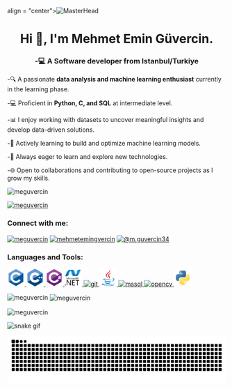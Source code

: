 align = "center">![MasterHead](https://i.pinimg.com/originals/e4/26/70/e426702edf874b181aced1e2fa5c6cde.gif)
<h1 align="center">Hi 👋, I'm Mehmet Emin Güvercin.</h1>
<h3 align="center">-💻 A Software developer from Istanbul/Turkiye</h3>

-🔍 A passionate **data analysis and machine learning enthusiast** currently in the learning phase.

-💻 Proficient in **Python, C, and SQL** at intermediate level.

-📊 I enjoy working with datasets to uncover meaningful insights and develop data-driven solutions.

-🤖 Actively learning to build and optimize machine learning models.

-🚀 Always eager to learn and explore new technologies.

-🌐 Open to collaborations and contributing to open-source projects as I grow my skills.

<p align="left"> <img src="https://komarev.com/ghpvc/?username=meguvercin&label=Profile%20views&color=0e75b6&style=flat" alt="meguvercin" /> </p>

<p align="left"> <a href="https://github.com/ryo-ma/github-profile-trophy"><img src="https://github-profile-trophy.vercel.app/?username=meguvercin" alt="meguvercin" /></a> </p>

<h3 align="left">Connect with me:</h3>
<p align="left">
<a href="https://linkedin.com/in/meguvercin" target="blank"><img align="center" src="https://raw.githubusercontent.com/rahuldkjain/github-profile-readme-generator/master/src/images/icons/Social/linked-in-alt.svg" alt="meguvercin" height="30" width="40" /></a>
<a href="https://kaggle.com/mehmetemingvercin" target="blank"><img align="center" src="https://raw.githubusercontent.com/rahuldkjain/github-profile-readme-generator/master/src/images/icons/Social/kaggle.svg" alt="mehmetemingvercin" height="30" width="40" /></a>
<a href="https://medium.com/@m.guvercin34" target="blank"><img align="center" src="https://raw.githubusercontent.com/rahuldkjain/github-profile-readme-generator/master/src/images/icons/Social/medium.svg" alt="@m.guvercin34" height="30" width="40" /></a>
</p>

<h3 align="left">Languages and Tools:</h3>
<p align="left"> <a href="https://www.cprogramming.com/" target="_blank" rel="noreferrer"> <img src="https://raw.githubusercontent.com/devicons/devicon/master/icons/c/c-original.svg" alt="c" width="40" height="40"/> </a> <a href="https://www.w3schools.com/cpp/" target="_blank" rel="noreferrer"> <img src="https://raw.githubusercontent.com/devicons/devicon/master/icons/cplusplus/cplusplus-original.svg" alt="cplusplus" width="40" height="40"/> </a> <a href="https://www.w3schools.com/cs/" target="_blank" rel="noreferrer"> <img src="https://raw.githubusercontent.com/devicons/devicon/master/icons/csharp/csharp-original.svg" alt="csharp" width="40" height="40"/> </a> <a href="https://dotnet.microsoft.com/" target="_blank" rel="noreferrer"> <img src="https://raw.githubusercontent.com/devicons/devicon/master/icons/dot-net/dot-net-original-wordmark.svg" alt="dotnet" width="40" height="40"/> </a> <a href="https://git-scm.com/" target="_blank" rel="noreferrer"> <img src="https://www.vectorlogo.zone/logos/git-scm/git-scm-icon.svg" alt="git" width="40" height="40"/> </a> <a href="https://www.java.com" target="_blank" rel="noreferrer"> <img src="https://raw.githubusercontent.com/devicons/devicon/master/icons/java/java-original.svg" alt="java" width="40" height="40"/> </a> <a href="https://www.microsoft.com/en-us/sql-server" target="_blank" rel="noreferrer"> <img src="https://www.svgrepo.com/show/303229/microsoft-sql-server-logo.svg" alt="mssql" width="40" height="40"/> </a> <a href="https://opencv.org/" target="_blank" rel="noreferrer"> <img src="https://www.vectorlogo.zone/logos/opencv/opencv-icon.svg" alt="opencv" width="40" height="40"/> </a> <a href="https://www.python.org" target="_blank" rel="noreferrer"> <img src="https://raw.githubusercontent.com/devicons/devicon/master/icons/python/python-original.svg" alt="python" width="40" height="40"/> </a> </p>

<p><img align="left" src="https://github-readme-stats.vercel.app/api/top-langs?username=meguvercin&show_icons=true&locale=en&layout=compact" alt="meguvercin" /></p>

<p>&nbsp;<img align="center" src="https://github-readme-stats.vercel.app/api?username=meguvercin&show_icons=true&locale=en" alt="meguvercin" /></p>

<p><img align="center" src="https://github-readme-streak-stats.herokuapp.com/?user=meguvercin&" alt="meguvercin" /></p>

![snake gif](https://github.com/meguvercin/meguvercin/blob/output/github-contribution-grid-snake.gif)

<picture>
  <source media="(prefers-color-scheme: dark)" srcset="https://raw.githubusercontent.com/meguvercin/meguvercin/output/github-contribution-grid-snake-dark.svg">
  <source media="(prefers-color-scheme: light)" srcset="https://raw.githubusercontent.com/meguvercin/meguvercin/output/github-contribution-grid-snake.svg">
  <img alt="github contribution grid snake animation" src="https://raw.githubusercontent.com/meguvercin/meguvercin/output/github-contribution-grid-snake.svg">
</picture>
